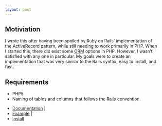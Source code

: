 ```yaml
---
layout: post
---
```

## Motiviation

I wrote this after having been spoiled by Ruby on Rails’ implementation
of the ActiveRecord pattern, while still needing to work primarily in
PHP. When I started this, there did exist some
<acronym title="Object-relational mapping">ORM</acronym> options in PHP.
However, I wasn’t satisfied with any one in particular. My goals were to
create an implementation that was very similar to the Rails syntax, easy
to install, and fast.

## Requirements

-   PHP5
-   Naming of tables and columns that follows the Rails convention.

<ul class="breadcrumb">
  <li><a href="/projects/activerecord-in-php/documentation/">Documentation</a> <span class="divider">|</span></li>
  <li><a href="/projects/activerecord-in-php/example/">Example</a> <span class="divider">|</span></li>
  <li><a href="/projects/activerecord-in-php/install/">Install</a></li>
</ul>
